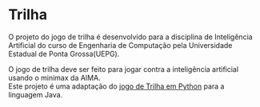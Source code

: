 # **Trilha**

O projeto do jogo de trilha é desenvolvido para a disciplina de Inteligência Artificial do curso de Engenharia de Computação
pela Universidade Estadual de Ponta Grossa(UEPG).  
  
O jogo de trilha deve ser feito para jogar contra a inteligência artificial usando o minimax da AIMA.  
Este projeto é uma adaptação do [jogo de Trilha em Python](https://github.com/pedromneto97/Trilha) para a linguagem Java.